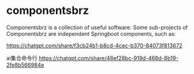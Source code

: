 # componentsbrz
Componentsbrz is a collection of useful software. Some sub-projects of Componentsbrz are independent Springboot components, such as:



https://chatgpt.com/share/f3cb24b1-b8cd-4cec-b370-84073f813672


ai集合命令行
https://chatgpt.com/share/48ef28bc-919d-468d-8b19-2fe8b566984e
